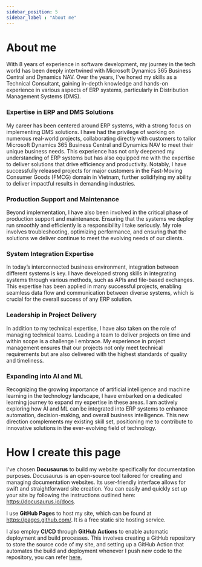```yaml
---
sidebar_position: 5
sidebar_label : "About me"
---
```


# About me

With 8 years of experience in software development, my journey in the tech world has been deeply intertwined with Microsoft Dynamics 365 Business Central and Dynamics NAV. Over the years, I've honed my skills as a Technical Consultant, gaining in-depth knowledge and hands-on experience in various aspects of ERP systems, particularly in Distribution Management Systems (DMS).

### Expertise in ERP and DMS Solutions

My career has been centered around ERP systems, with a strong focus on implementing DMS solutions. I have had the privilege of working on numerous real-world projects, collaborating directly with customers to tailor Microsoft Dynamics 365 Business Central and Dynamics NAV to meet their unique business needs. This experience has not only deepened my understanding of ERP systems but has also equipped me with the expertise to deliver solutions that drive efficiency and productivity. Notably, I have successfully released projects for major customers in the Fast-Moving Consumer Goods (FMCG) domain in Vietnam, further solidifying my ability to deliver impactful results in demanding industries.

### Production Support and Maintenance

Beyond implementation, I have also been involved in the critical phase of production support and maintenance. Ensuring that the systems we deploy run smoothly and efficiently is a responsibility I take seriously. My role involves troubleshooting, optimizing performance, and ensuring that the solutions we deliver continue to meet the evolving needs of our clients.

### System Integration Expertise

In today’s interconnected business environment, integration between different systems is key. I have developed strong skills in integrating systems through various methods, such as APIs and file-based exchanges. This expertise has been applied in many successful projects, enabling seamless data flow and communication between diverse systems, which is crucial for the overall success of any ERP solution.

### Leadership in Project Delivery

In addition to my technical expertise, I have also taken on the role of managing technical teams. Leading a team to deliver projects on time and within scope is a challenge I embrace. My experience in project management ensures that our projects not only meet technical requirements but are also delivered with the highest standards of quality and timeliness.

### Expanding into AI and ML
Recognizing the growing importance of artificial intelligence and machine learning in the technology landscape, I have embarked on a dedicated learning journey to expand my expertise in these areas. I am actively exploring how AI and ML can be integrated into ERP systems to enhance automation, decision-making, and overall business intelligence. This new direction complements my existing skill set, positioning me to contribute to innovative solutions in the ever-evolving field of technology.

# How I create this page

I've chosen **Docusaurus** to build my website specifically for documentation purposes. Docusaurus is an open-source tool tailored for creating and managing documentation websites. Its user-friendly interface allows for swift and straightforward site creation. You can easily and quickly set up your site by following the instructions outlined here: https://docusaurus.io/docs.

I use **GitHub Pages** to host my site, which can be found at https://pages.github.com/. It is a free static site hosting service.

I also employ **CI/CD** through **GitHub Actions** to enable automatic deployment and build processes. This involves creating a GitHub repository to store the source code of my site, and setting up a GitHub Action that automates the build and deployment whenever I push new code to the repository, you can refer [here.](https://jamesiv.es/blog/github/actions/2022/01/23/deploying-to-github-pages-with-github-actions?fbclid=IwAR1ZuG8lXjF32VS7SDV24eRoqoYeBlPtOuF_cPzDpRc1X1dhgOks5WmF91k)
